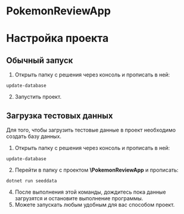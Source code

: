 # PokemonReviewApp
# Настройка проекта

## Обычный запуск
 1. Открыть папку с решения через консоль и прописать в ней: 
  ```
update-database
```
 2. Запустить проект.

## Загрузка тестовых данных
  Для того, чтобы загрузить тестовые данные в проект необходимо создать базу данных.</br>
 1. Открыть папку с решения через консоль и прописать в ней: 
  ```
update-database
```
 2. Перейти в папку с проектом **\PokemonReviewApp** и прописать: 
 ```
dotnet run seeddata
```

4. После выполнения этой команды, дождитесь пока данные загрузятся и остановите выполнение программы.
3. Можете запускать любым удобным для вас способом проект.



